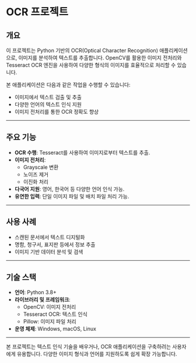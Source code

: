 # OCR 프로젝트

## 개요
이 프로젝트는 Python 기반의 OCR(Optical Character Recognition) 애플리케이션으로, 이미지를 분석하여 텍스트를 추출합니다. OpenCV를 활용한 이미지 전처리와 Tesseract OCR 엔진을 사용하여 다양한 형식의 이미지를 효율적으로 처리할 수 있습니다. 

본 애플리케이션은 다음과 같은 작업을 수행할 수 있습니다:
- 이미지에서 텍스트 검출 및 추출
- 다양한 언어의 텍스트 인식 지원
- 이미지 전처리를 통한 OCR 정확도 향상

---

## 주요 기능
- **OCR 수행**: Tesseract를 사용하여 이미지로부터 텍스트를 추출.
- **이미지 전처리**:
  - Grayscale 변환
  - 노이즈 제거
  - 이진화 처리
- **다국어 지원**: 영어, 한국어 등 다양한 언어 인식 가능.
- **유연한 입력**: 단일 이미지 파일 및 배치 파일 처리 가능.

---

## 사용 사례
- 스캔된 문서에서 텍스트 디지털화
- 명함, 청구서, 표지판 등에서 정보 추출
- 이미지 기반 데이터 분석 및 검색

---

## 기술 스택
- **언어**: Python 3.8+
- **라이브러리 및 프레임워크**:
  - OpenCV: 이미지 전처리
  - Tesseract OCR: 텍스트 인식
  - Pillow: 이미지 파일 처리
- **운영 체제**: Windows, macOS, Linux

---

본 프로젝트는 텍스트 인식 기술을 배우거나, OCR 애플리케이션을 구축하려는 사용자에게 유용합니다. 다양한 이미지 형식과 언어를 지원하도록 쉽게 확장 가능합니다.


